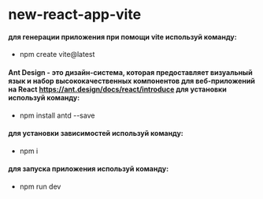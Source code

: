 # new-react-app-vite

#### для генерации приложения при помощи vite используй команду:
- npm create vite@latest

#### Ant Design - это дизайн-система, которая предоставляет визуальный язык и набор высококачественных компонентов для веб-приложений на React https://ant.design/docs/react/introduce для установки используй команду: 
- npm install antd --save

#### для установки зависимостей используй команду:
- npm i

#### для запуска приложения используй команду:
- npm run dev
